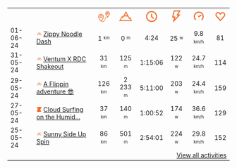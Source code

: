 <table>
    <tr>
        <th></th>
        <th></th>
        <th align="center"><img src="https://raw.githubusercontent.com/robiningelbrecht/strava-activities/master/public/distance.svg" width="30" alt="distance" title="distance"/></th>
        <th align="center"><img src="https://raw.githubusercontent.com/robiningelbrecht/strava-activities/master/public/elevation.svg" width="30" alt="elevation" title="elevation"/></th>
        <th align="center"><img src="https://raw.githubusercontent.com/robiningelbrecht/strava-activities/master/public/time.svg" width="30" alt="time" title="time"/></th>
        <th align="center"><img src="https://raw.githubusercontent.com/robiningelbrecht/strava-activities/master/public/average-watt.svg" width="30" alt="average watts" title="average watts"/></th>
        <th align="center"><img src="https://raw.githubusercontent.com/robiningelbrecht/strava-activities/master/public/average-speed.svg" width="30" alt="average speed" title="average speed"/></th>
        <th align="center"><img src="https://raw.githubusercontent.com/robiningelbrecht/strava-activities/master/public/heart-rate.svg" width="30" alt="average heart rate" title="average heart rate"/></th>
    </tr>
            <tr>
            <td>01-06-24</td>
            <td>
                <img src="https://raw.githubusercontent.com/robiningelbrecht/strava-activities/master/public/activity-ride.svg" width="12" alt="Zippy Noodle Dash" title="Zippy Noodle Dash"/>
<a href="https://www.strava.com/activities/11547049207" title="Kcal: 12 | Gear: None ">Zippy Noodle Dash</a>
            </td>
            <td align="center">1 <sup><sub>km</sub></sup></td>
            <td align="center">0 <sup><sub>m</sub></sup></td>
            <td align="center">4:24</td>
            <td align="center">25 <sup><sub>w</sub></sup></td>
            <td align="center">9.8 <sup><sub>km/h</sub></sup></td>
            <td align="center">81</td>
        </tr>
            <tr>
            <td>31-05-24</td>
            <td>
                <img src="https://raw.githubusercontent.com/robiningelbrecht/strava-activities/master/public/activity-ride.svg" width="12" alt="Ventum X RDC Shakeout" title="Ventum X RDC Shakeout"/>
<a href="https://www.strava.com/activities/11542066192" title="Kcal: 660 | Gear: None ">Ventum X RDC Shakeout</a>
            </td>
            <td align="center">31 <sup><sub>km</sub></sup></td>
            <td align="center">125 <sup><sub>m</sub></sup></td>
            <td align="center">1:15:06</td>
            <td align="center">122 <sup><sub>w</sub></sup></td>
            <td align="center">24.7 <sup><sub>km/h</sub></sup></td>
            <td align="center">114</td>
        </tr>
            <tr>
            <td>29-05-24</td>
            <td>
                <img src="https://raw.githubusercontent.com/robiningelbrecht/strava-activities/master/public/activity-ride.svg" width="12" alt="A Flippin adventure 😎" title="A Flippin adventure 😎"/>
<a href="https://www.strava.com/activities/11527670663" title="Kcal: 4228 | Gear: None ">A Flippin adventure 😎</a>
            </td>
            <td align="center">126 <sup><sub>km</sub></sup></td>
            <td align="center">2 233 <sup><sub>m</sub></sup></td>
            <td align="center">5:11:00</td>
            <td align="center">203 <sup><sub>w</sub></sup></td>
            <td align="center">24.4 <sup><sub>km/h</sub></sup></td>
            <td align="center">159</td>
        </tr>
            <tr>
            <td>27-05-24</td>
            <td>
                                <img src="https://raw.githubusercontent.com/robiningelbrecht/strava-activities/master/public/activity-virtual-ride-zwift.svg" width="12" alt="Cloud Surfing on the Humidity Highway" title="Cloud Surfing on the Humidity Highway"/>
<a href="https://www.strava.com/activities/11510151848" title="Kcal: 607 | Gear: None ">Cloud Surfing on the Humid...</a>
            </td>
            <td align="center">37 <sup><sub>km</sub></sup></td>
            <td align="center">140 <sup><sub>m</sub></sup></td>
            <td align="center">1:00:52</td>
            <td align="center">174 <sup><sub>w</sub></sup></td>
            <td align="center">36.6 <sup><sub>km/h</sub></sup></td>
            <td align="center">129</td>
        </tr>
            <tr>
            <td>25-05-24</td>
            <td>
                <img src="https://raw.githubusercontent.com/robiningelbrecht/strava-activities/master/public/activity-ride.svg" width="12" alt="Sunny Side Up Spin" title="Sunny Side Up Spin"/>
<a href="https://www.strava.com/activities/11496448038" title="Kcal: 2586 | Gear: None ">Sunny Side Up Spin</a>
            </td>
            <td align="center">86 <sup><sub>km</sub></sup></td>
            <td align="center">501 <sup><sub>m</sub></sup></td>
            <td align="center">2:54:01</td>
            <td align="center">224 <sup><sub>w</sub></sup></td>
            <td align="center">29.8 <sup><sub>km/h</sub></sup></td>
            <td align="center">152</td>
        </tr>
                <tr>
            <td colspan="8" align="right"><a href="https://github.com/robiningelbrecht/strava-activities#activities">View all activities</a></td>
        </tr>
    </table>
